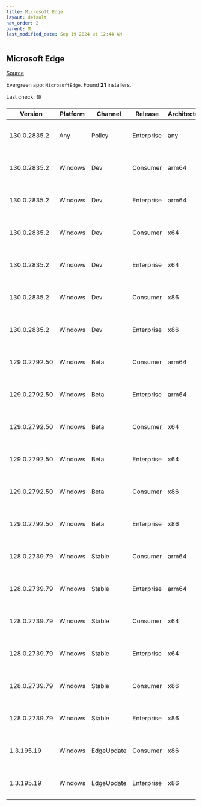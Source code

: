 ```yaml
---
title: Microsoft Edge
layout: default
nav_order: 2
parent: M
last_modified_date: Sep 19 2024 at 12:44 AM
---
```


## Microsoft Edge

[Source](https://www.microsoft.com/edge)

Evergreen app: `MicrosoftEdge`. Found **21** installers.

Last check: 🟢

| Version       | Platform | Channel    | Release    | Architecture | Hash                                                             | URI                                                                                                                                                                                                                                                                                                                      |
| ------------- | -------- | ---------- | ---------- | ------------ | ---------------------------------------------------------------- | ------------------------------------------------------------------------------------------------------------------------------------------------------------------------------------------------------------------------------------------------------------------------------------------------------------------------ |
| 130.0.2835.2  | Any      | Policy     | Enterprise | any          | B9E3DFC123CCDBCC983A28CEB30D96FDF40FAE96845C0502A49AFE0A7BC1A027 | [https://msedge.sf.dl.delivery.mp.microsoft.com/filestreamingservice/files/b22ad28f-bb27-4255-93f6-ad8de2a1d33a/MicrosoftEdgePolicyTemplates.cab](https://msedge.sf.dl.delivery.mp.microsoft.com/filestreamingservice/files/b22ad28f-bb27-4255-93f6-ad8de2a1d33a/MicrosoftEdgePolicyTemplates.cab)                       |
| 130.0.2835.2  | Windows  | Dev        | Consumer   | arm64        | C9D7BAD1BF581C351E92CAD3EF694D0E8C9AC4D29932F642E3659E1E751119A2 | [https://msedge.sf.dl.delivery.mp.microsoft.com/filestreamingservice/files/d3b2d383-37a5-4c2e-83e1-0b36426f8a35/MicrosoftEdgeDevEnterpriseARM64.msi](https://msedge.sf.dl.delivery.mp.microsoft.com/filestreamingservice/files/d3b2d383-37a5-4c2e-83e1-0b36426f8a35/MicrosoftEdgeDevEnterpriseARM64.msi)                 |
| 130.0.2835.2  | Windows  | Dev        | Enterprise | arm64        | C9D7BAD1BF581C351E92CAD3EF694D0E8C9AC4D29932F642E3659E1E751119A2 | [https://msedge.sf.dl.delivery.mp.microsoft.com/filestreamingservice/files/d3b2d383-37a5-4c2e-83e1-0b36426f8a35/MicrosoftEdgeDevEnterpriseARM64.msi](https://msedge.sf.dl.delivery.mp.microsoft.com/filestreamingservice/files/d3b2d383-37a5-4c2e-83e1-0b36426f8a35/MicrosoftEdgeDevEnterpriseARM64.msi)                 |
| 130.0.2835.2  | Windows  | Dev        | Consumer   | x64          | 1389AB1B28894E079084960C6A22AE515189E925DC0A1BBC06BFE87599522149 | [https://msedge.sf.dl.delivery.mp.microsoft.com/filestreamingservice/files/5eb9e82c-d70f-43ea-aec3-7deba2ff95b8/MicrosoftEdgeDevEnterpriseX64.msi](https://msedge.sf.dl.delivery.mp.microsoft.com/filestreamingservice/files/5eb9e82c-d70f-43ea-aec3-7deba2ff95b8/MicrosoftEdgeDevEnterpriseX64.msi)                     |
| 130.0.2835.2  | Windows  | Dev        | Enterprise | x64          | 1389AB1B28894E079084960C6A22AE515189E925DC0A1BBC06BFE87599522149 | [https://msedge.sf.dl.delivery.mp.microsoft.com/filestreamingservice/files/5eb9e82c-d70f-43ea-aec3-7deba2ff95b8/MicrosoftEdgeDevEnterpriseX64.msi](https://msedge.sf.dl.delivery.mp.microsoft.com/filestreamingservice/files/5eb9e82c-d70f-43ea-aec3-7deba2ff95b8/MicrosoftEdgeDevEnterpriseX64.msi)                     |
| 130.0.2835.2  | Windows  | Dev        | Consumer   | x86          | 0A13B1620B5D938F8AAF4C6E260CD9A0AAF950180F60DF6DBC109D7655606BAD | [https://msedge.sf.dl.delivery.mp.microsoft.com/filestreamingservice/files/097651c5-ed54-4bce-8917-8399e318227b/MicrosoftEdgeDevEnterpriseX86.msi](https://msedge.sf.dl.delivery.mp.microsoft.com/filestreamingservice/files/097651c5-ed54-4bce-8917-8399e318227b/MicrosoftEdgeDevEnterpriseX86.msi)                     |
| 130.0.2835.2  | Windows  | Dev        | Enterprise | x86          | 0A13B1620B5D938F8AAF4C6E260CD9A0AAF950180F60DF6DBC109D7655606BAD | [https://msedge.sf.dl.delivery.mp.microsoft.com/filestreamingservice/files/097651c5-ed54-4bce-8917-8399e318227b/MicrosoftEdgeDevEnterpriseX86.msi](https://msedge.sf.dl.delivery.mp.microsoft.com/filestreamingservice/files/097651c5-ed54-4bce-8917-8399e318227b/MicrosoftEdgeDevEnterpriseX86.msi)                     |
| 129.0.2792.50 | Windows  | Beta       | Consumer   | arm64        | 600C4B3A7B31EC78335A5F1D84FB3F1706C8C27ECB6F40F10D7B6799460EB86A | [https://msedge.sf.dl.delivery.mp.microsoft.com/filestreamingservice/files/4d3bc611-9e16-4607-bd28-f2637daf8877/MicrosoftEdgeBetaEnterpriseARM64.msi](https://msedge.sf.dl.delivery.mp.microsoft.com/filestreamingservice/files/4d3bc611-9e16-4607-bd28-f2637daf8877/MicrosoftEdgeBetaEnterpriseARM64.msi)               |
| 129.0.2792.50 | Windows  | Beta       | Enterprise | arm64        | 600C4B3A7B31EC78335A5F1D84FB3F1706C8C27ECB6F40F10D7B6799460EB86A | [https://msedge.sf.dl.delivery.mp.microsoft.com/filestreamingservice/files/4d3bc611-9e16-4607-bd28-f2637daf8877/MicrosoftEdgeBetaEnterpriseARM64.msi](https://msedge.sf.dl.delivery.mp.microsoft.com/filestreamingservice/files/4d3bc611-9e16-4607-bd28-f2637daf8877/MicrosoftEdgeBetaEnterpriseARM64.msi)               |
| 129.0.2792.50 | Windows  | Beta       | Consumer   | x64          | EA8D813C8765DF47CD7D0F6D8E67691CF92A79D314B3A5260AD909DC06AB9E0F | [https://msedge.sf.dl.delivery.mp.microsoft.com/filestreamingservice/files/bf82b286-c6ac-42f0-bf53-1bc06106e62d/MicrosoftEdgeBetaEnterpriseX64.msi](https://msedge.sf.dl.delivery.mp.microsoft.com/filestreamingservice/files/bf82b286-c6ac-42f0-bf53-1bc06106e62d/MicrosoftEdgeBetaEnterpriseX64.msi)                   |
| 129.0.2792.50 | Windows  | Beta       | Enterprise | x64          | EA8D813C8765DF47CD7D0F6D8E67691CF92A79D314B3A5260AD909DC06AB9E0F | [https://msedge.sf.dl.delivery.mp.microsoft.com/filestreamingservice/files/bf82b286-c6ac-42f0-bf53-1bc06106e62d/MicrosoftEdgeBetaEnterpriseX64.msi](https://msedge.sf.dl.delivery.mp.microsoft.com/filestreamingservice/files/bf82b286-c6ac-42f0-bf53-1bc06106e62d/MicrosoftEdgeBetaEnterpriseX64.msi)                   |
| 129.0.2792.50 | Windows  | Beta       | Consumer   | x86          | F1A65CDFC80C21DD9420BF73A1336055A70E2ED9FDC17A3D937F6B3F68FF3AE3 | [https://msedge.sf.dl.delivery.mp.microsoft.com/filestreamingservice/files/165f8d75-3f81-4bce-8a57-e0d26fe134f4/MicrosoftEdgeBetaEnterpriseX86.msi](https://msedge.sf.dl.delivery.mp.microsoft.com/filestreamingservice/files/165f8d75-3f81-4bce-8a57-e0d26fe134f4/MicrosoftEdgeBetaEnterpriseX86.msi)                   |
| 129.0.2792.50 | Windows  | Beta       | Enterprise | x86          | F1A65CDFC80C21DD9420BF73A1336055A70E2ED9FDC17A3D937F6B3F68FF3AE3 | [https://msedge.sf.dl.delivery.mp.microsoft.com/filestreamingservice/files/165f8d75-3f81-4bce-8a57-e0d26fe134f4/MicrosoftEdgeBetaEnterpriseX86.msi](https://msedge.sf.dl.delivery.mp.microsoft.com/filestreamingservice/files/165f8d75-3f81-4bce-8a57-e0d26fe134f4/MicrosoftEdgeBetaEnterpriseX86.msi)                   |
| 128.0.2739.79 | Windows  | Stable     | Consumer   | arm64        | B94A2F9F33DC8550FE7741DB1F6BFBA2E70E75CA140065C9D89B0F520E3B5D7B | [https://msedge.sf.dl.delivery.mp.microsoft.com/filestreamingservice/files/a90c47e2-7696-4c41-acfc-be0012aae210/MicrosoftEdgeEnterpriseARM64.msi](https://msedge.sf.dl.delivery.mp.microsoft.com/filestreamingservice/files/a90c47e2-7696-4c41-acfc-be0012aae210/MicrosoftEdgeEnterpriseARM64.msi)                       |
| 128.0.2739.79 | Windows  | Stable     | Enterprise | arm64        | B94A2F9F33DC8550FE7741DB1F6BFBA2E70E75CA140065C9D89B0F520E3B5D7B | [https://msedge.sf.dl.delivery.mp.microsoft.com/filestreamingservice/files/a90c47e2-7696-4c41-acfc-be0012aae210/MicrosoftEdgeEnterpriseARM64.msi](https://msedge.sf.dl.delivery.mp.microsoft.com/filestreamingservice/files/a90c47e2-7696-4c41-acfc-be0012aae210/MicrosoftEdgeEnterpriseARM64.msi)                       |
| 128.0.2739.79 | Windows  | Stable     | Consumer   | x64          | FD1458CE62EA7A3E057F51DDCB2D409AD85A3BB8EED14372474FF3ABE5830324 | [https://msedge.sf.dl.delivery.mp.microsoft.com/filestreamingservice/files/59faf0e8-a816-4a82-ba48-790322d0fcd7/MicrosoftEdgeEnterpriseX64.msi](https://msedge.sf.dl.delivery.mp.microsoft.com/filestreamingservice/files/59faf0e8-a816-4a82-ba48-790322d0fcd7/MicrosoftEdgeEnterpriseX64.msi)                           |
| 128.0.2739.79 | Windows  | Stable     | Enterprise | x64          | FD1458CE62EA7A3E057F51DDCB2D409AD85A3BB8EED14372474FF3ABE5830324 | [https://msedge.sf.dl.delivery.mp.microsoft.com/filestreamingservice/files/59faf0e8-a816-4a82-ba48-790322d0fcd7/MicrosoftEdgeEnterpriseX64.msi](https://msedge.sf.dl.delivery.mp.microsoft.com/filestreamingservice/files/59faf0e8-a816-4a82-ba48-790322d0fcd7/MicrosoftEdgeEnterpriseX64.msi)                           |
| 128.0.2739.79 | Windows  | Stable     | Consumer   | x86          | D74E8BEBDB54056CB8B73C1845B6BE87D02D196035D9ADB39206BB99AD196EF4 | [https://msedge.sf.dl.delivery.mp.microsoft.com/filestreamingservice/files/55a1bf43-a2d6-4920-92c8-27746f25a876/MicrosoftEdgeEnterpriseX86.msi](https://msedge.sf.dl.delivery.mp.microsoft.com/filestreamingservice/files/55a1bf43-a2d6-4920-92c8-27746f25a876/MicrosoftEdgeEnterpriseX86.msi)                           |
| 128.0.2739.79 | Windows  | Stable     | Enterprise | x86          | D74E8BEBDB54056CB8B73C1845B6BE87D02D196035D9ADB39206BB99AD196EF4 | [https://msedge.sf.dl.delivery.mp.microsoft.com/filestreamingservice/files/55a1bf43-a2d6-4920-92c8-27746f25a876/MicrosoftEdgeEnterpriseX86.msi](https://msedge.sf.dl.delivery.mp.microsoft.com/filestreamingservice/files/55a1bf43-a2d6-4920-92c8-27746f25a876/MicrosoftEdgeEnterpriseX86.msi)                           |
| 1.3.195.19    | Windows  | EdgeUpdate | Consumer   | x86          | 07F829C35F0FA4B2352B947CA0764093E0A06EBC8EB759DC912360EC69D5EE07 | [https://msedge.sf.dl.delivery.mp.microsoft.com/filestreamingservice/files/ae5873a7-256b-4ecf-a5dd-38ed33f0fece/MicrosoftEdgeUpdateSetup_X86_1.3.195.19.exe](https://msedge.sf.dl.delivery.mp.microsoft.com/filestreamingservice/files/ae5873a7-256b-4ecf-a5dd-38ed33f0fece/MicrosoftEdgeUpdateSetup_X86_1.3.195.19.exe) |
| 1.3.195.19    | Windows  | EdgeUpdate | Enterprise | x86          | 07F829C35F0FA4B2352B947CA0764093E0A06EBC8EB759DC912360EC69D5EE07 | [https://msedge.sf.dl.delivery.mp.microsoft.com/filestreamingservice/files/ae5873a7-256b-4ecf-a5dd-38ed33f0fece/MicrosoftEdgeUpdateSetup_X86_1.3.195.19.exe](https://msedge.sf.dl.delivery.mp.microsoft.com/filestreamingservice/files/ae5873a7-256b-4ecf-a5dd-38ed33f0fece/MicrosoftEdgeUpdateSetup_X86_1.3.195.19.exe) |
